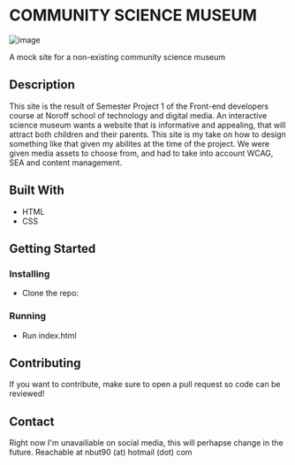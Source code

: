 # COMMUNITY SCIENCE MUSEUM

![image](https://darling-jelly-e3b55d.netlify.app/images/csm_home.jpg)

A mock site for a non-existing community science museum

## Description
This site is the result of Semester Project 1 of the Front-end developers course at Noroff school of technology and digital media. 
An interactive science museum wants a website that is informative and appealing, that will attract both children and their parents. This site is my take on how to design something like that given my abilites at the time of the project. We were given media assets to choose from, and had to take into account WCAG, SEA and content management.

## Built With

- HTML
- CSS

## Getting Started

### Installing

- Clone the repo:

### Running

- Run index.html

## Contributing

If you want to contribute, make sure to open a pull request so code can be reviewed!

## Contact

Right now I'm unavailiable on social media, this will perhapse change in the future.
Reachable at nbut90 (at) hotmail (dot) com








